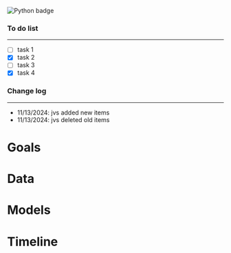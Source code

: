![Python badge](https://img.shields.io/badge/Python-3776AB?style=for-the-badge&logo=python&logoColor=white)

### To do list

---

- [ ] task 1
- [x] task 2
- [ ] task 3
- [x] task 4

### Change log

---

- 11/13/2024: jvs added new items
- 11/13/2024: jvs deleted old items

# Goals

# Data

# Models

# Timeline
